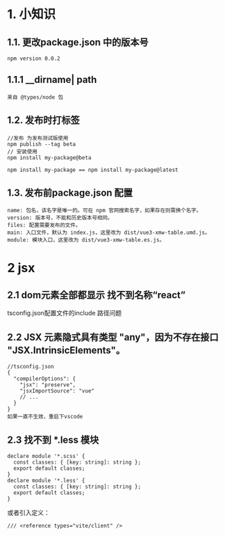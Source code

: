 # 1. 小知识
## 1.1. 更改package.json 中的版本号
```
npm version 0.0.2
``` 
## 1.1.1 __dirname| path
```
来自 @types/node 包
```


## 1.2. 发布时打标签
```
//发布 为发布测试版使用
npm publish --tag beta
// 安装使用
npm install my-package@beta

npm install my-package == npm install my-package@latest
```


## 1.3. 发布前package.json 配置
```
name: 包名，该名字是唯一的。可在 npm 官网搜索名字，如果存在则需换个名字。
version: 版本号，不能和历史版本号相同。
files: 配置需要发布的文件。
main: 入口文件，默认为 index.js，这里改为 dist/vue3-xmw-table.umd.js。
module: 模块入口，这里改为 dist/vue3-xmw-table.es.js。
```

# 2 jsx 
## 2.1  dom元素全部都显示 找不到名称“react”
tsconfig.json配置文件的include 路径问题
## 2.2 JSX 元素隐式具有类型 "any"，因为不存在接口 "JSX.IntrinsicElements"。
```
//tsconfig.json
{
  "compilerOptions": {
    "jsx": "preserve",
    "jsxImportSource": "vue"
    // ...
  }
}
如果一直不生效，重启下vscode
```

## 2.3 找不到 *.less 模块
```
declare module '*.scss' {
  const classes: { [key: string]: string };
  export default classes;
}
declare module '*.less' {
  const classes: { [key: string]: string };
  export default classes;
}
```
或者引入定义：
```
/// <reference types="vite/client" />
```